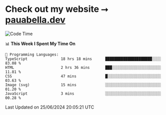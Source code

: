 # Check out my website ⭢ [pauabella.dev](https://pauabella.dev)

<!--START_SECTION:waka-->
![Code Time](http://img.shields.io/badge/Code%20Time-3%2C498%20hrs%2011%20mins-blue)

📊 **This Week I Spent My Time On** 

```text
💬 Programming Languages: 
TypeScript               18 hrs 18 mins      █████████████████████░░░░   83.08 % 
HTML                     2 hrs 36 mins       ███░░░░░░░░░░░░░░░░░░░░░░   11.81 % 
CSS                      47 mins             █░░░░░░░░░░░░░░░░░░░░░░░░   03.63 % 
Image (svg)              15 mins             ░░░░░░░░░░░░░░░░░░░░░░░░░   01.20 % 
JavaScript               3 mins              ░░░░░░░░░░░░░░░░░░░░░░░░░   00.28 % 
```


 Last Updated on 25/06/2024 20:05:21 UTC
<!--END_SECTION:waka-->
